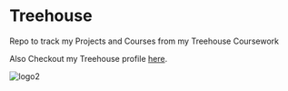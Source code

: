 # Treehouse 

Repo to track my Projects and Courses from my Treehouse Coursework

Also Checkout my Treehouse profile [here](https://teamtreehouse.com/trentmcdole).

![logo2](https://user-images.githubusercontent.com/17556493/34451851-7e0922aa-ecf8-11e7-9030-58f011d3b3bd.png)
